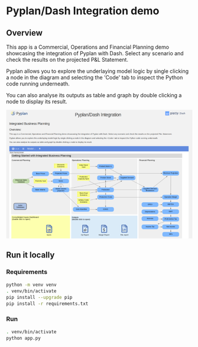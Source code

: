 # Pyplan/Dash Integration demo

## Overview

This app is a Commercial, Operations and Financial Planning demo showcasing the integration of Pyplan with Dash. Select any scenario and check the results on the projected P&L Statement.

Pyplan allows you to explore the underlaying model logic by single clicking a node in the diagram and selecting the 'Code' tab to inspect the Python code running underneath.

You can also analyse its outputs as table and graph by double clicking a node to display its result.

![App screenshot](screenshots/pyplan_dash_integration_640.png)


## Run it locally

### Requirements

```bash
python -m venv venv
. venv/bin/activate
pip install --upgrade pip
pip install -r requirements.txt
```

### Run

```bash
. venv/bin/activate
python app.py
```
